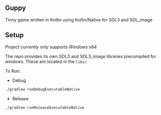 ## Guppy

Tinny game written in Kotlin using Kotlin/Native for SDL3 and SDL_image

## Setup

_Project currently only supports Windows x64_

The repo provides its own SDL3 and SDL3_image libraries precompiled for windows. These are located in the `libs/`

To Run:

- Debug
```bash
./gradlew runDebugExecutableNative
```
- Release
```bash
./gradlew runReleaseExecutableNative
```

